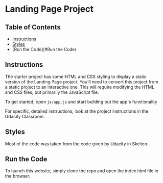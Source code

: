 # Landing Page Project

## Table of Contents

* [Instructions](#instructions)
* [Styles](#Styles)
* [Run the Code](#Run the Code)

## Instructions

The starter project has some HTML and CSS styling to display a static version of the Landing Page project. You'll need to convert this project from a static project to an interactive one. This will require modifying the HTML and CSS files, but primarily the JavaScript file.

To get started, open `js/app.js` and start building out the app's functionality

For specific, detailed instructions, look at the project instructions in the Udacity Classroom.


## Styles

Most of the code was taken from the code given by Udacity in Skelton.


## Run the Code


To launch this website, simply clone the repo and open the index.html file in the browser.
